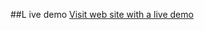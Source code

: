 ##L ive demo
[Visit web site with a live demo](http://karolaltamirano.github.io/Pixi-PhysicsJS-demo/)
